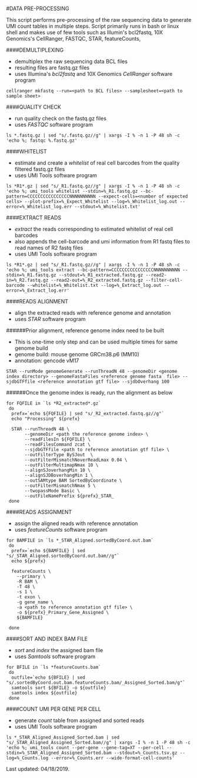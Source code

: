 #DATA PRE-PROCESSING

This script performs pre-processing of the raw sequencing data to generate UMI count tables in multiple steps. Script primarily runs in bash or linux shell and makes use of few tools such as Illumin's bcl2fastq, 10X Genomics's CellRanger, FASTQC, STAR, featureCounts, 



####DEMULTIPLEXING

* demultiplex the raw sequencing data BCL files
* resulting files are fastq.gz files
* uses Illumina's *bcl2fastq* and 10X Genomics *CellRanger* software program
```shell
cellranger mkfastq --run=<path to BCL files> --samplesheet=<path to sample sheet>
```



####QUALITY CHECK

* run quality check on the fastq.gz files
* uses *FASTQC* software program
```shell
ls *.fastq.gz | sed "s/.fastq.gz//g" | xargs -I % -n 1 -P 48 sh -c 'echo %; fastqc %.fastq.gz'
```



####WHITELIST

* estimate and create a *whitelist* of real cell barcodes from the quality filtered fastq.gz files
* uses UMI Tools software program
```shell
ls *R1*.gz | sed "s/_R1.fastq.gz//g" | xargs -I % -n 1 -P 48 sh -c 'echo %; umi_tools whitelist --stdin=%_R1.fastq.gz --bc-pattern=CCCCCCCCCCCCCCCCNNNNNNNNNN --expect-cells=<number of expected cells> --plot-prefix=%_Expect_Whitelist --log=%_Whitelist_log.out --error=%_Whitelist_log.err --stdout=%_Whitelist.txt'
```



####EXTRACT READS

* *extract* the reads corresponding to estimated whitelist of real cell barcodes
* also appends the cell-barcode and umi information from R1 fastq files to read names of R2 fastq files
* uses UMI Tools software program
```shell
ls *R1*.gz | sed "s/_R1.fastq.gz//g" | xargs -I % -n 1 -P 48 sh -c 'echo %; umi_tools extract --bc-pattern=CCCCCCCCCCCCCCCCNNNNNNNNNN --stdin=%_R1.fastq.gz --stdout=%_R1_extracted.fastq.gz --read2-in=%_R2.fastq.gz --read2-out=%_R2_extracted.fastq.gz --filter-cell-barcode --whitelist=%_Whitelist.txt --log=%_Extract_log.out --error=%_Extract_log.err'
```



####READS ALIGNMENT

* align the extracted reads with reference genome and annotation
* uses *STAR* software program



######Prior alignment, reference genome index need to be built

- This is one-time only step and can be used multiple times for same genome build
- genome build: mouse genome GRCm38.p6 (MM10)
- annotation: gencode vM17
```shell
STAR --runMode genomeGenerate --runThreadN 48 --genomeDir <genome index directory> --genomeFastaFiles <reference genome fasta  file> --sjdbGTFfile <reference annotation gtf file> --sjdbOverhang 100
```



######Once the genome index is ready, run the alignment as below

```shell
for FQFILE in `ls *R2_extracted*.gz`
 do
  prefx=`echo ${FQFILE} | sed "s/_R2_extracted.fastq.gz//g"`
  echo "Processing" ${prefx}

  STAR --runThreadN 48 \
       --genomeDir <path the reference genome index> \
       --readFilesIn ${FQFILE} \
       --readFilesCommand zcat \
       --sjdbGTFfile <path to reference annotation gtf file> \
       --outFilterType BySJout  \
       --outFilterMismatchNoverReadLmax 0.04 \
       --outFilterMultimapNmax 10 \
       --alignSJoverhangMin 10 \
       --alignSJDBoverhangMin 1 \
       --outSAMtype BAM SortedByCoordinate \
       --outFilterMismatchNmax 5 \
       --twopassMode Basic \
       --outFileNamePrefix ${prefx}_STAR_
 done
```



####READS ASSIGNMENT 

* assign the aligned reads with reference annotation
* uses *featureCounts* software program
```shell
for BAMFILE in `ls *_STAR_Aligned.sortedByCoord.out.bam`
 do
  prefx=`echo ${BAMFILE} | sed "s/_STAR_Aligned.sortedByCoord.out.bam//g"`
  echo ${prefx}
  
  featureCounts \
    --primary \
    -R BAM \
    -T 48 \
    -s 1 \
    -t exon \
    -g gene_name \
    -a <path to reference annotation gtf file> \
    -o ${prefx}_Primary_Gene_Assigned \
    ${BAMFILE}

 done
```



####SORT AND INDEX BAM FILE

* *sort* and *index* the assigned bam file
* uses *Samtools* software program
```shell
for BFILE in `ls *featureCounts.bam` 
 do
  outfile=`echo ${BFILE} | sed "s/.sortedByCoord.out.bam.featureCounts.bam/_Assigned_Sorted.bam/g"` 
  samtools sort ${BFILE} -o ${outfile}
  samtools index ${outfile}
 done
```



####COUNT UMI PER GENE PER CELL

* generate *count* table from assigned and sorted reads
* uses UMI Tools software program
```shell
ls *_STAR_Aligned_Assigned_Sorted.bam | sed "s/_STAR_Aligned_Assigned_Sorted.bam//g" | xargs -I % -n 1 -P 48 sh -c 'echo %; umi_tools count --per-gene --gene-tag=XT --per-cell --stdin=%_STAR_Aligned_Assigned_Sorted.bam --stdout=%_Counts.tsv.gz --log=%_Counts.log --error=%_Counts.err --wide-format-cell-counts'
```



Last updated: 04/18/2019.